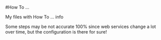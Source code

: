 #How To ...

My files with How To ... info

Some steps may be not accurate 100% since web services change a lot over time, but the configuration is there for sure!
